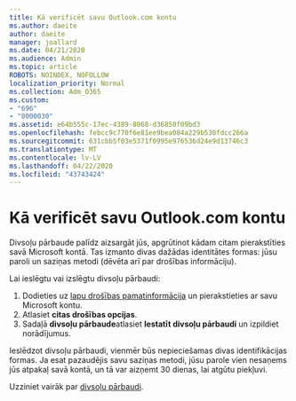 ```yaml
---
title: Kā verificēt savu Outlook.com kontu
ms.author: daeite
author: daeite
manager: joallard
ms.date: 04/21/2020
ms.audience: Admin
ms.topic: article
ROBOTS: NOINDEX, NOFOLLOW
localization_priority: Normal
ms.collection: Adm_O365
ms.custom:
- "696"
- "8000030"
ms.assetid: e64b555c-17ec-4389-8068-d36850f09bd3
ms.openlocfilehash: febcc9c770f6e81ee9bea084a229b530fdcc266a
ms.sourcegitcommit: 631cbb5f03e5371f0995e976536d24e9d13746c3
ms.translationtype: MT
ms.contentlocale: lv-LV
ms.lasthandoff: 04/22/2020
ms.locfileid: "43743424"
---
```

# <a name="how-to-verify-your-outlookcom-account"></a>Kā verificēt savu Outlook.com kontu

Divsoļu pārbaude palīdz aizsargāt jūs, apgrūtinot kādam citam pierakstīties savā Microsoft kontā. Tas izmanto divas dažādas identitātes formas: jūsu paroli un saziņas metodi (dēvēta arī par drošības informāciju).
  
Lai ieslēgtu vai izslēgtu divsoļu pārbaudi:
  
1. Dodieties uz [lapu drošības pamatinformācija](https://go.microsoft.com/fwlink/?linkid=842325) un pierakstieties ar savu Microsoft kontu.
2. Atlasiet **citas drošības opcijas**.
3. Sadaļā **divsoļu pārbaude**atlasiet **Iestatīt divsoļu pārbaudi** un izpildiet norādījumus.

Ieslēdzot divsoļu pārbaudi, vienmēr būs nepieciešamas divas identifikācijas formas. Ja esat pazaudējis savu saziņas metodi, jūsu parole vien nesaņems jūs atpakaļ savā kontā, un tā var aizņemt 30 dienas, lai atgūtu piekļuvi.
  
Uzziniet vairāk par [divsoļu pārbaudi](https://go.microsoft.com/fwlink/?linkid=872270).
  